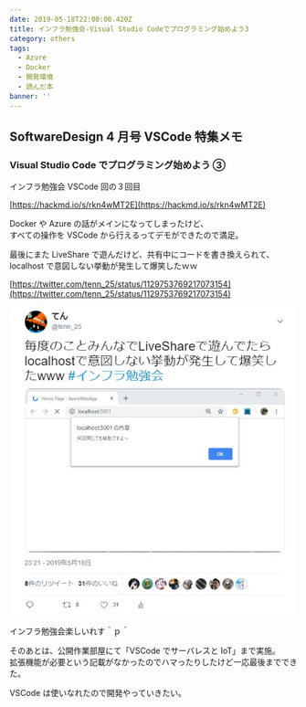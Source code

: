 ```yaml
---
date: 2019-05-18T22:00:00.420Z
title: インフラ勉強会-Visual Studio Codeでプログラミング始めよう3
category: others
tags:
  - Azure
  - Docker
  - 開発環境
  - 読んだ本
banner: ''
---
```


## SoftwareDesign 4 月号 VSCode 特集メモ

### Visual Studio Code でプログラミング始めよう ③

インフラ勉強会 VSCode 回の３回目

[https://hackmd.io/s/rkn4wMT2E](https://hackmd.io/s/rkn4wMT2E)

Docker や Azure の話がメインになってしまったけど、  
すべての操作を VSCode から行えるってデモができたので満足。

最後にまた LiveShare で遊んだけど、共有中にコードを書き換えられて、  
localhost で意図しない挙動が発生して爆笑したｗｗ

[https://twitter.com/tenn_25/status/1129753769217073154](https://twitter.com/tenn_25/status/1129753769217073154)

![enter image description here][1]

インフラ勉強会楽しいれす＾ｐ＾

そのあとは、公開作業部屋にて「VSCode でサーバレスと IoT」まで実施。  
拡張機能が必要という記載がなかったのでハマったりしたけど一応最後までできた。

VSCode は使いなれたので開発やっていきたい。

[1]: ../image/コメント_2019-05-27_013233.jpg
